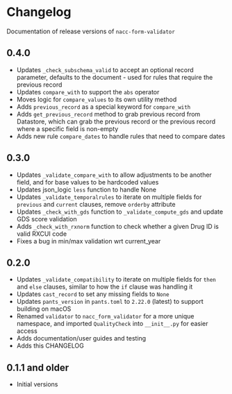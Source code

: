 # Changelog

Documentation of release versions of `nacc-form-validator`

## 0.4.0

* Updates `_check_subschema_valid` to accept an optional record parameter, defaults to the document - used for rules that require the previous record
* Updates `compare_with` to support the `abs` operator
* Moves logic for `compare_values` to its own utility method
* Adds `previous_record` as a special keyword for `compare_with`
* Adds `get_previous_record` method to grab previous record from Datastore, which can grab the previous record or the previous record where a specific field is non-empty
* Adds new rule `compare_dates` to handle rules that need to compare dates

## 0.3.0

* Updates `_validate_compare_with` to allow adjustments to be another field, and for base values to be hardcoded values
* Updates json_logic `less` function to handle None
* Updates `_validate_temporalrules` to iterate on multiple fields for `previous` and `current` clauses, remove `orderby` attribute
* Updates `_check_with_gds` function to `_validate_compute_gds` and update GDS score validation
* Adds `_check_with_rxnorm` function to check whether a given Drug ID is valid RXCUI code
* Fixes a bug in min/max validation wrt current_year

## 0.2.0

* Updates `_validate_compatibility` to iterate on multiple fields for `then` and `else` clauses, similar to how the `if` clause was handling it
* Updates `cast_record` to set any missing fields to `None`
* Updates `pants_version` in `pants.toml` to `2.22.0` (latest) to support building on macOS
* Renamed `validator` to `nacc_form_validator` for a more unique namespace, and imported `QualityCheck` into `__init__.py` for easier access
* Adds documentation/user guides and testing
* Adds this CHANGELOG

## 0.1.1 and older

* Initial versions

